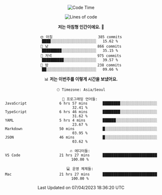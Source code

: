 <div align='center'>
 
<!--START_SECTION:waka-->
![Code Time](http://img.shields.io/badge/Code%20Time-2%2C519%20hrs%2034%20mins-blue)

![Lines of code](https://img.shields.io/badge/%EC%A0%80%EB%8A%94%20%EC%97%AC%ED%83%9C%EA%B9%8C%EC%A7%80%20-1.2%20million%20%EC%A4%84%EC%9D%98%20%EC%BD%94%EB%93%9C%EB%A5%BC%20%EC%9E%91%EC%84%B1%ED%96%88%EC%96%B4%EC%9A%94.-blue)

**저는 아침형 인간이에요. 🐤** 

```text
🌞 아침                     385 commits         ████░░░░░░░░░░░░░░░░░░░░░   15.62 % 
🌆 낮　                     866 commits         █████████░░░░░░░░░░░░░░░░   35.15 % 
🌃 저녁                     975 commits         ██████████░░░░░░░░░░░░░░░   39.57 % 
🌙 밤　                     238 commits         ██░░░░░░░░░░░░░░░░░░░░░░░   09.66 % 
```


📊 **저는 이번주를 이렇게 시간을 보냈어요.** 

```text
🕑︎ Timezone: Asia/Seoul

💬 프로그래밍 언어들: 
JavaScript               6 hrs 57 mins       ████████░░░░░░░░░░░░░░░░░   32.41 % 
TypeScript               6 hrs 46 mins       ████████░░░░░░░░░░░░░░░░░   31.62 % 
YAML                     5 hrs 4 mins        ██████░░░░░░░░░░░░░░░░░░░   23.67 % 
Markdown                 50 mins             █░░░░░░░░░░░░░░░░░░░░░░░░   03.95 % 
JSON                     46 mins             █░░░░░░░░░░░░░░░░░░░░░░░░   03.62 % 

🔥 에디터들: 
VS Code                  21 hrs 27 mins      █████████████████████████   100.00 % 

💻 운영 체제들: 
Mac                      21 hrs 27 mins      █████████████████████████   100.00 % 
```


 Last Updated on 07/04/2023 18:36:20 UTC
<!--END_SECTION:waka-->
 </div>
<!---
Emewjin/Emewjin is a ✨ special ✨ repository because its `README.md` (this file) appears on your GitHub profile.
You can click the Preview link to take a look at your changes.
--->

